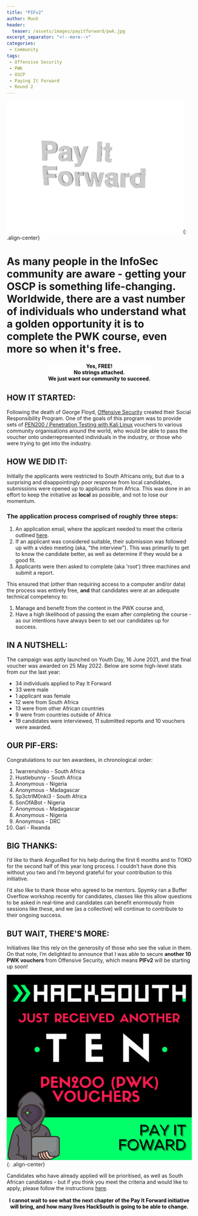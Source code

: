 ```yaml
---
title: "PIFv2"
author: MunX
header:
  teaser: /assets/images/payitforward/pwk.jpg
excerpt_separator: "<!--more-->"
categories:
 - Community
tags:
 - Offensive Security
 - PWK
 - OSCP
 - Paying It Forward
 - Round 2
---
```


![Pay it forward](/assets/images/payitforward/pif.gif){: .align-center}

# As many people in the InfoSec community are aware - getting your OSCP is something life-changing. <br/> Worldwide, there are a vast number of individuals who understand what a golden opportunity it is to complete the PWK course, even more so when it's free. 
 <p style="text-align: center;"><strong><span style="background-color: white; color: black;padding: 2px; display: inline-block">Yes, FREE! <br/> No strings attached. <br/> We just want our community to succeed. </span></strong>
  </p>

## HOW IT STARTED:
 Following the death of George Floyd, [Offensive Security](https://www.offensive-security.com) created their Social Responsibility Program. One of the goals of this program was to provide sets of [PEN200 / Penetration Testing with Kali Linux](https://www.offensive-security.com/pwk-oscp/) vouchers to various community organisations around the world, who would be able to pass the voucher onto underrepresented individuals in the industry, or those who were trying to get into the industry. 

## HOW WE DID IT:
Initially the applicants were restricted to South Africans only, but due to a surprising and disappointingly poor response from local candidates, submissions were opened up to applicants from Africa. This was done in an effort to keep the initiative as **local** as possible, and not to lose our momentum. 

### The application process comprised of roughly three steps:

1. An application email, where the applicant needed to meet the criteria outlined [here](https://hacksouth.africa/community/Pay-It-Forward).
2. If an applicant was considered suitable, their submission was followed up with a video meeting (aka, "the interview"). This was primarily to get to know the candidate better, as well as determine if they would be a good fit. 
3. Applicants were then asked to complete (aka 'root') three machines and submit a report. 

This ensured that (other than requiring access to a computer and/or data) the process was entirely free, **and** that candidates were at an adequate technical competency to:

1. Manage and benefit from the content in the PWK course and,
2. Have a high likelihood of passing the exam after completing the course - as our intentions have always been to set our candidates up for success. 

## IN A NUTSHELL:
The campaign was aptly launched on Youth Day, 16 June 2021, and the final voucher was awarded on 25 May 2022. Below are some high-level stats from our the last year:

* 34 individuals applied to Pay It Forward
* 33 were male
* 1 applicant was female 
* 12 were from South Africa 
* 13 were from other African countries 
* 9 were from countries outside of Africa 
* 19 candidates were interviewed, 11 submitted reports and 10 vouchers were awarded. 

## OUR PIF-ERS:
Congratulations to our ten awardees, in chronological order:

1. 1warrenshoko - South Africa
2. Hustlebunny - South Africa
3. Anonymous - Nigeria
4. Anonymous - Madagascar
5. Sp3ctrlM0nki3 - South Africa
6. SonOfABot - Nigeria
7. Anonymous - Madagascar
8. Anonymous - Nigeria
9. Anonymous - DRC
10. Gari - Rwanda


## BIG THANKS:
I’d like to thank AngusRed for his help during the first 6 months and to TOKO for the second half of this year long process. I couldn’t have done this without you two and I’m beyond grateful for your contribution to this initiative. 

I’d also like to thank those who agreed to be mentors. Spymky ran a Buffer Overflow workshop recently for candidates, classes like this allow questions to be asked in real-time and candidates can benefit enormously from sessions like these, and we (as a collective) will continue to contribute to their ongoing success. 

## BUT WAIT, THERE'S MORE:
Initiatives like this rely on the generosity of those who see the value in them. On that note, I’m delighted to announce that I was able to secure **another 10 PWK vouchers** from Offensive Security, which means **PIFv2** will be starting up soon! 

![Pay it forward!](/assets/images/payitforward/41DA3E0C-2AD1-4194-ADE1-3512AF29BFCF.PNG){: .align-center}

Candidates who have already applied will be prioritised, as well as South African candidates - but if you think you meet the criteria and would like to apply, please follow the instructions [here](https://hacksouth.africa/community/Pay-It-Forward/).


<p style="text-align: center;"><strong><span style="background-color: white; color: black;padding: 2px; display: inline-block">I cannot wait to see what the next chapter of the Pay It Forward initiative will bring, and how many lives HackSouth is going to be able to change. </span></strong>
